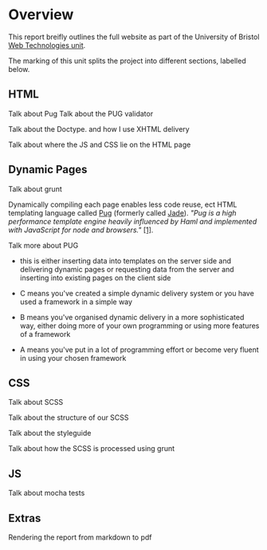 # Overview

This report breifly outlines the full website as part of the University of Bristol [Web Technologies unit](http://www.bristol.ac.uk/unit-programme-catalogue/UnitDetails.jsa?unitCode=COMS32500).

The marking of this unit splits the project into different sections, labelled below.

## HTML

Talk about Pug
Talk about the PUG validator

Talk about the Doctype. and how I use XHTML delivery

Talk about where the JS and CSS lie on the HTML page


## Dynamic Pages

Talk about grunt

Dynamically compiling each page enables less code reuse, ect <WHY ARE HTML TEMPLATING LANGUAGES GOOD> HTML templating language called [Pug](https://pugjs.org/api/getting-started.html) (formerly called [Jade](https://www.npmjs.com/package/jade)). _"Pug  is a high performance template engine heavily influenced by Haml and implemented with JavaScript for node and browsers."_ [\[1\]](https://github.com/pugjs/pug).

Talk more about PUG

  - this is either inserting data into templates on the server side and delivering dynamic pages or requesting data from the server and inserting into existing pages on the client side

  - C means you've created a simple dynamic delivery system or you have used a framework in a simple way

  - B means you've organised dynamic delivery in a more sophisticated way, either doing more of your own programming or using more features of a framework

  - A means you've put in a lot of programming effort or become very fluent in using your chosen framework


## CSS

Talk about SCSS

Talk about the structure of our SCSS

Talk about the styleguide

Talk about how the SCSS is processed using grunt


## JS

Talk about mocha tests



## Extras

Rendering the report from markdown to pdf




